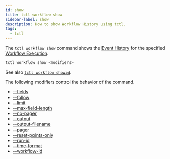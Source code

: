 ```yaml
---
id: show
title: tctl workflow show
sidebar-label: show
description: How to show Workflow History using tctl.
tags:
  - tctl
---
```


The `tctl workflow show` command shows the [Event History](/concepts/what-is-an-event-history) for the specified [Workflow Execution](/concepts/what-is-a-workflow-execution).

`tctl workflow show <modifiers>`

See also [`tctl workflow showid`](/tctl/workflow/showid).

The following modifiers control the behavior of the command.

- [--fields](/tctl/modifiers/fields)
- [--follow](/tctl/modifiers/follow)
- [--limit](tctl/modifiers/limit)
- [--max-field-length](/tctl/modifiers/max-field-length)
- [--no-pager](/tctl/modifiers/no-pager)
- [--output](/tctl/modifiers/output)
- [--output-filename](/tctl/modifiers/output-filename)
- [--pager](/tctl/modifiers/pager)
- [--reset-points-only](/tctl/modifiers/reset-points-only)
- [--run-id](/tctl/modifiers/run-id)
- [--time-format](/tctl/modifiers/time-format)
- [--workflow-id](/tctl/modifiers/workflow-id)
